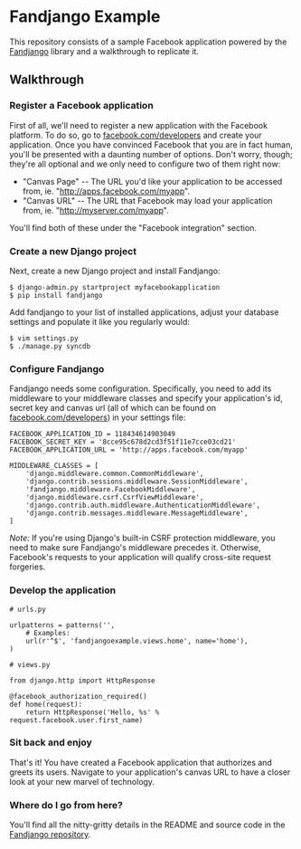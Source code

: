 # Fandjango Example

This repository consists of a sample Facebook application powered by the [Fandjango](http://github.com/jgorset/fandjango) library
and a walkthrough to replicate it.

## Walkthrough

### Register a Facebook application

First of all, we'll need to register a new application with the Facebook platform. To do so,
go to [facebook.com/developers](http://www.facebook.com/developers) and create your application.
Once you have convinced Facebook that you are in fact human, you'll be presented with a daunting
number of options. Don't worry, though; they're all optional and we only need to configure two of
them right now:

* "Canvas Page" -- The URL you'd like your application to be accessed from, ie. "http://apps.facebook.com/myapp".
* "Canvas URL" -- The URL that Facebook may load your application from, ie. "http://myserver.com/myapp".

You'll find both of these under the "Facebook integration" section.

### Create a new Django project

Next, create a new Django project and install Fandjango:

    $ django-admin.py startproject myfacebookapplication
    $ pip install fandjango
    
Add fandjango to your list of installed applications, adjust your database settings and populate
it like you regularly would:

    $ vim settings.py
    $ ./manage.py syncdb
    
### Configure Fandjango

Fandjango needs some configuration. Specifically, you need to add its middleware to your middleware classes and specify
your application's id, secret key and canvas url (all of which can be found on [facebook.com/developers](http://www.facebook.com/developers))
in your settings file:

    FACEBOOK_APPLICATION_ID = 118434614903049
    FACEBOOK_SECRET_KEY = '8cce95c678d2cd3f51f11e7cce03cd21'
    FACEBOOK_APPLICATION_URL = 'http://apps.facebook.com/myapp'
    
    MIDDLEWARE_CLASSES = [
        'django.middleware.common.CommonMiddleware',
        'django.contrib.sessions.middleware.SessionMiddleware',
        'fandjango.middleware.FacebookMiddleware',
        'django.middleware.csrf.CsrfViewMiddleware',
        'django.contrib.auth.middleware.AuthenticationMiddleware',
        'django.contrib.messages.middleware.MessageMiddleware',
    ]
    
*Note:* If you're using Django's built-in CSRF protection middleware, you need to make sure Fandjango's middleware precedes it.
Otherwise, Facebook's requests to your application will qualify cross-site request forgeries.

### Develop the application

    # urls.py
    
    urlpatterns = patterns('',
        # Examples:
        url(r'^$', 'fandjangoexample.views.home', name='home'),
    )
    
    # views.py
    
    from django.http import HttpResponse

    @facebook_authorization_required()
    def home(request):
        return HttpResponse('Hello, %s' % request.facebook.user.first_name)
        
### Sit back and enjoy

That's it! You have created a Facebook application that authorizes and greets its users. Navigate to your application's canvas URL
to have a closer look at your new marvel of technology.

### Where do I go from here?

You'll find all the nitty-gritty details in the README and source code in the [Fandjango repository](http://github.com/jgorset/fandjango).
